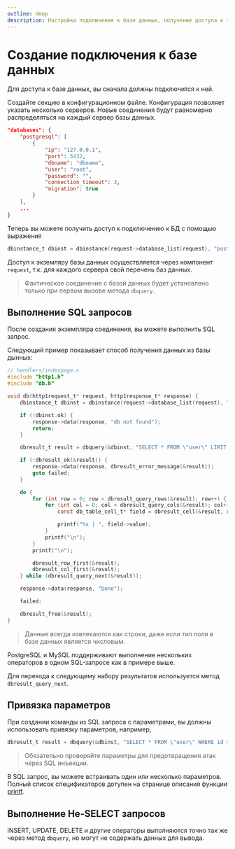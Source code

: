 ```yaml
---
outline: deep
description: Настройка подключения к базе данных, получение доступа к экземпляру базы данных и выполнение sql-запроса
---
```


# Создание подключения к базе данных

Для доступа к базе данных, вы сначала должны подключится к ней.

Создайте секцию в конфигурационном файле. Конфигурация позволяет указать несколько серверов.
Новые соединения будут равномерно распределяться на каждый сервер базы данных.

```json
"databases": {
    "postgresql": [
        {
            "ip": "127.0.0.1",
            "port": 5432,
            "dbname": "dbname",
            "user": "root",
            "password": "",
            "connection_timeout": 3,
            "migration": true
        }
    ],
    ...
}
```

Теперь вы можете получить доступ к подключению к БД с помощью выражения

```C
dbinstance_t dbinst = dbinstance(request->database_list(request), "postgresql");
```

Доступ к экземляру базы данных осуществляется через компонент `request`, т.к. для каждого сервера свой перечень баз данных.

> Фактическое соединение с базой данных будет установлено только при первом вызове метода `dbquery`.

## Выполнение SQL запросов

После создания экземпляра соединения, вы можете выполнить SQL запрос.

Следующий пример показывает способ получения данных из базы дынных:

```C
// handlers/indexpage.c
#include "http1.h"
#include "db.h"

void db(http1request_t* request, http1response_t* response) {
    dbinstance_t dbinst = dbinstance(request->database_list(request), "postgresql");

    if (!dbinst.ok) {
        response->data(response, "db not found");
        return;
    }

    dbresult_t result = dbquery(&dbinst, "SELECT * FROM \"user\" LIMIT 3; SELECT * FROM \"news\";");

    if (!dbresult_ok(&result)) {
        response->data(response, dbresult_error_message(&result));
        goto failed;
    }

    do {
        for (int row = 0; row < dbresult_query_rows(&result); row++) {
            for (int col = 0; col < dbresult_query_cols(&result); col++) {
                const db_table_cell_t* field = dbresult_cell(&result, row, col);

                printf("%s | ", field->value);
            }
            printf("\n");
        }
        printf("\n");

        dbresult_row_first(&result);
        dbresult_col_first(&result);
    } while (dbresult_query_next(&result));

    response->data(response, "Done");

    failed:

    dbresult_free(&result);
}
```

> Данные всегда извлекаются как строки, даже если тип поля в базе данных является числовым.

PostgreSQL и MySQL поддерживают выполнение нескольких операторов в одном SQL-запросе как в примере выше.

Для перехода к следующему набору результатов используется метод `dbresult_query_next`.

## Привязка параметров

При создании команды из SQL запроса с параметрами, вы должны использовать привязку параметров, например,

```C
dbresult_t result = dbquery(&dbinst, "SELECT * FROM \"user\" WHERE id > %d AND name <> '%s'", 10, "Alex");
```

> Обязательно проверяйте параметры для предотвращения атак через SQL инъекции. 

В SQL запрос, вы можете встраивать один или несколько параметров. Полный список спецификаторов дотупен на странице описания функции [printf](https://cplusplus.com/reference/cstdio/printf/).

## Выполнение Не-SELECT запросов

INSERT, UPDATE, DELETE и другие операторы выполняются точно так же через метод `dbquery`, но могут не содержать данных для вывода.

